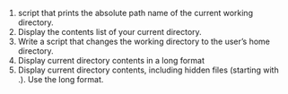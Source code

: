 1. script that prints the absolute path name of the current working directory.
2. Display the contents list of your current directory.
3. Write a script that changes the working directory to the user’s home directory.
4. Display current directory contents in a long format
5. Display current directory contents, including hidden files (starting with .). Use the long format.

